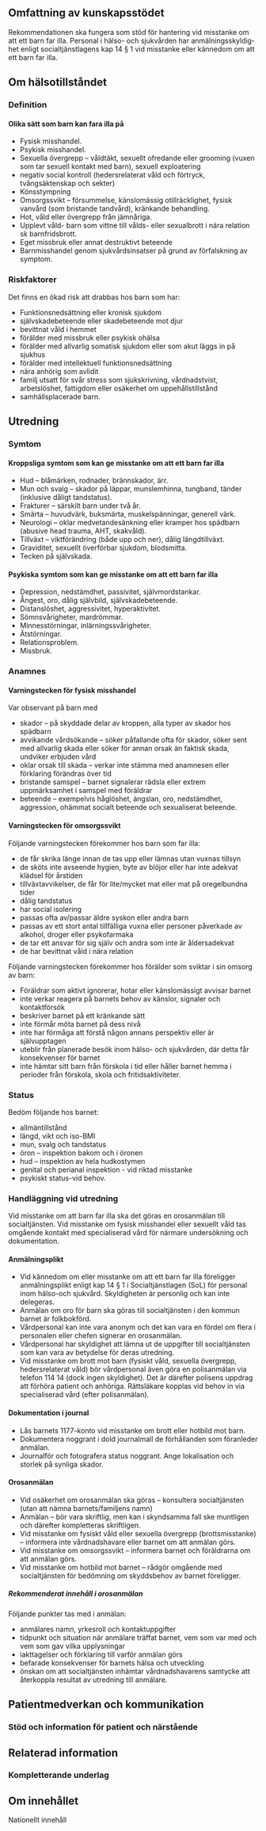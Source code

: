Omfattning av kunskapsstödet
----------------------------

Rekommendationen ska fungera som stöd för hantering vid misstanke om att ett barn far illa. Personal i hälso- och sjukvård­­­­en har an­mäl­nings­skyl­dig­het enligt socialtjänstlagens kap 14 § 1 vid misstanke eller kännedom om att ett barn far illa.

Om hälsotillståndet
-------------------

### Definition

#### Olika sätt som barn kan fara illa på

*   Fysisk misshandel.
*   Psykisk misshandel.
*   Sexuella övergrepp – våldtäkt, sexuellt ofredande eller grooming (vuxen som tar sexuell kontakt med barn), sexuell exploatering
*   negativ social kontroll (hedersrelaterat våld och förtryck, tvångsäktenskap och sekter)
*   Könsstympning
*   Omsorgssvikt – försummelse, känslomässig otillräcklighet, fysisk vanvård (som bristande tandvård), kränkande behandling.
*   Hot, våld eller övergrepp från jämnåriga.
*   Upplevt våld- barn som vittne till vålds- eller sexualbrott i nära relation sk barnfridsbrott.
*   Eget missbruk eller annat destruktivt beteende
*   Barnmisshandel genom sjukvårdsinsatser på grund av förfalskning av symptom.

### Riskfaktorer

Det finns en ökad risk att drabbas hos barn som har:

*   Funktionsnedsättning eller kronisk sjukdom
*   självskadebeteende eller skadebeteende mot djur
*   bevittnat våld i hemmet
*   förälder med missbruk eller psykisk ohälsa
*   förälder med allvarlig somatisk sjukdom eller som akut läggs in på sjukhus
*   förälder med intellektuell funktionsnedsättning
*   nära anhörig som avlidit
*   familj utsatt för svår stress som sjukskrivning, vårdnadstvist, arbetslöshet, fattigdom eller osäkerhet om uppehållstillstånd
*   samhällsplacerade barn.

Utredning
---------

### Symtom

#### Kroppsliga symtom som kan ge misstanke om att ett barn far illa

*   Hud – blåmärken, rodnader, brännskador, ärr.
*   Mun och svalg – skador på läppar, munslemhinna, tungband, tänder (inklusive dåligt tandstatus).
*   Frakturer – särskilt barn under två år.
*   Smärta – huvudvärk, buksmärta, muskelspänningar, generell värk.
*   Neurologi – oklar medvetandesänkning eller kramper hos spädbarn (abusive head trauma, AHT, skakvåld).
*   Tillväxt – viktförändring (både upp och ner), dålig längdtillväxt.
*   Graviditet, sexuellt överförbar sjukdom, blodsmitta.
*   Tecken på självskada.

#### Psykiska symtom som kan ge misstanke om att ett barn far illa

*   Depression, nedstämdhet, passivitet, självmordstankar.
*   Ångest, oro, dålig självbild, självskadebeteende.
*   Distanslöshet, aggressivitet, hyperaktivitet.
*   Sömnsvårigheter, mardrömmar.
*   Minnesstörningar, inlärningssvårigheter.
*   Ätstörningar.
*   Relationsproblem.
*   Missbruk.

### Anamnes

#### Varningstecken för fysisk misshandel

Var observant på barn med

*   skador – på skyddade delar av kroppen, alla typer av skador hos spädbarn
*   avvikande vårdsökande – söker påfallande ofta för skador, söker sent med allvarlig skada eller söker för annan orsak än faktisk skada, undviker erbjuden vård
*   oklar orsak till skada – verkar inte stämma med anamnesen eller förklaring förändras över tid
*   bristande samspel – barnet signalerar rädsla eller extrem uppmärksamhet i samspel med föräldrar
*   beteende – exempelvis håglöshet, ängslan, oro, nedstämdhet, aggression, ohämmat socialt beteende och sexualiserat beteende.

#### Varningstecken för omsorgssvikt

Följande varningstecken förekommer hos barn som far illa:

*   de får skrika länge innan de tas upp eller lämnas utan vuxnas tillsyn
*   de sköts inte avseende hygien, byte av blöjor eller har inte adekvat klädsel för årstiden
*   tillväxtavvikelser, de får för lite/mycket mat eller mat på oregelbundna tider
*   dålig tandstatus
*   har social isolering
*   passas ofta av/passar äldre syskon eller andra barn
*   passas av ett stort antal tillfälliga vuxna eller personer påverkade av alkohol, droger eller psykofarmaka
*   de tar ett ansvar för sig själv och andra som inte är åldersadekvat
*   de har bevittnat våld i nära relation

Följande varningstecken förekommer hos förälder som sviktar i sin omsorg av barn:

*   Föräldrar som aktivt ignorerar, hotar eller känslomässigt avvisar barnet
*   inte verkar reagera på barnets behov av känslor, signaler och kontaktförsök
*   beskriver barnet på ett kränkande sätt
*   inte förmår möta barnet på dess nivå
*   inte har förmåga att förstå någon annans perspektiv eller är självupptagen
*   uteblir från planerade besök inom hälso- och sjukvården, där detta får konsekvenser för barnet
*   inte hämtar sitt barn från förskola i tid eller håller barnet hemma i perioder från förskola, skola och fritidsaktiviteter.

### Status

Bedöm följande hos barnet:

*   allmäntillstånd
*   längd, vikt och iso-BMI
*   mun, svalg och tandstatus
*   öron – inspektion bakom och i öronen
*   hud – inspektion av hela hudkostymen
*   genital och perianal inspektion - vid riktad misstanke
*   psykiskt status-vid behov.

### Handläggning vid utredning

Vid misstanke om att barn far illa ska det göras en orosanmälan till socialtjänsten. Vid misstanke om fysisk misshandel eller sexuellt våld tas omgående kontakt med specialiserad vård för närmare undersökning och dokumentation.

#### Anmälningsplikt

*   Vid kännedom om eller misstanke om att ett barn far illa föreligger anmälningsplikt enligt kap 14 § 1 i Socialtjänstlagen (SoL) för personal inom hälso-och sjukvård. Skyldigheten är personlig och kan inte delegeras.
*   Anmälan om oro för barn ska göras till socialtjänsten i den kommun barnet är folkbokförd.
*   Vårdpersonal kan inte vara anonym och det kan vara en fördel om flera i personalen eller chefen signerar en orosanmälan.
*   Vårdpersonal har skyldighet att lämna ut de uppgifter till socialtjänsten som kan vara av betydelse för deras utredning.
*   Vid misstanke om brott mot barn (fysiskt våld, sexuella övergrepp, hedersrelaterat våld) bör vårdpersonal även göra en polisanmälan via telefon 114 14 (dock ingen skyldighet). Det är därefter polisens uppdrag att förhöra patient och anhöriga. Rättsläkare kopplas vid behov in via specialiserad vård (efter polisanmälan).

#### Dokumentation i journal

*   Lås barnets 1177-konto vid misstanke om brott eller hotbild mot barn.
*   Dokumentera noggrant i dold journalmall de förhållanden som föranleder anmälan.
*   Journalför och fotografera status noggrant. Ange lokalisation och storlek på synliga skador.

#### Orosanmälan

*   Vid osäkerhet om orosanmälan ska göras – konsultera socialtjänsten (utan att nämna barnets/familjens namn)
*   Anmälan – bör vara skriftlig, men kan i skyndsamma fall ske muntligen och därefter kompletteras skriftligen.
*   Vid misstanke om fysiskt våld eller sexuella övergrepp (brottsmisstanke) – informera inte vårdnadshavare eller barnet om att anmälan görs.
*   Vid misstanke om omsorgssvikt – informera barnet och föräldrarna om att anmälan görs.
*   Vid misstanke om hotbild mot barnet – rådgör omgående med socialtjänsten för bedömning om skyddsbehov av barnet föreligger.

##### Rekommenderat innehåll i orosanmälan

Följande punkter tas med i anmälan:

*   anmälares namn, yrkesroll och kontaktuppgifter
*   tidpunkt och situation när anmälare träffat barnet, vem som var med och vem som gav vilka upplysningar
*   iakttagelser och förklaring till varför anmälan görs
*   befarade konsekvenser för barnets hälsa och utveckling
*   önskan om att socialtjänsten inhämtar vårdnadshavarens samtycke att återkoppla resultat av utredning till anmälare.

Patientmedverkan och kommunikation
----------------------------------

### Stöd och information för patient och närstående

Relaterad information
---------------------

### Kompletterande underlag

Om innehållet
-------------

Nationellt innehåll
